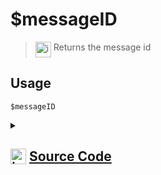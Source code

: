 # $messageID
> <img align="top" src="https://upload.wikimedia.org/wikipedia/commons/thumb/e/e4/Infobox_info_icon.svg/160px-Infobox_info_icon.svg.png?20150409153300" alt="image" width="25" height="auto"> Returns the message id
## Usage
```
$messageID
```
<details>
<summary>
    
## <img align="top" src="https://cdn4.iconfinder.com/data/icons/iconsimple-logotypes/512/github-512.png" alt="image" width="25" height="auto">  [Source Code](https://github.com/tryforge/ForgeScript-V2/blob/main/src/native/messageID.ts)
    
</summary>
    
```ts
import { NativeFunction, Return } from "../structures"

export default new NativeFunction({
    name: "$messageID",
    version: "1.0.0",
    description: "Returns the message id",
    unwrap: false,
    execute(ctx) {
        return this.success(ctx.message?.id)
    },
})

```
    
</details>
